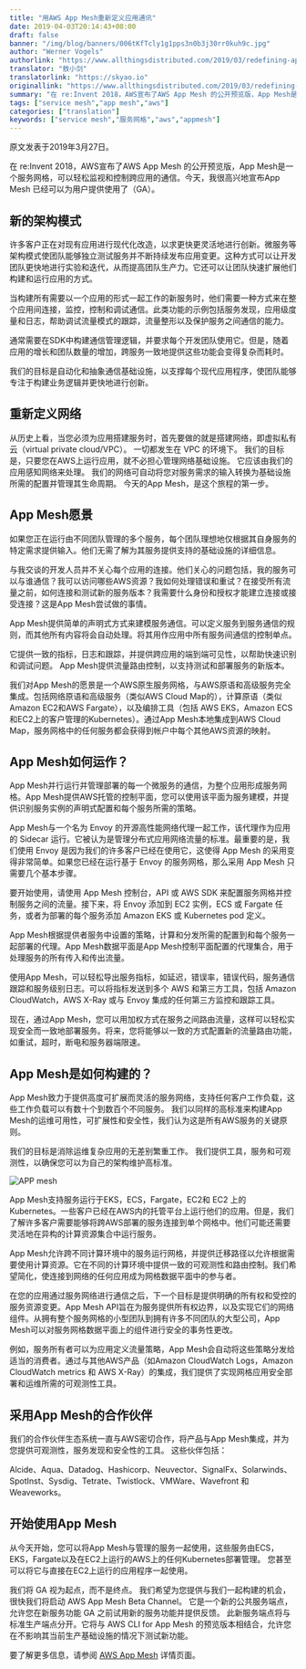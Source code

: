 ```yaml
---
title: "用AWS App Mesh重新定义应用通讯"
date: 2019-04-03T20:14:43+08:00
draft: false
banner: "/img/blog/banners/006tKfTcly1g1pps3n0b3j30rr0kuh9c.jpg"
author: "Werner Vogels"
authorlink: "https://www.allthingsdistributed.com/2019/03/redefining-application-communications-with-aws-app-mesh.html"
translator: "敖小剑"
translatorlink: "https://skyao.io"
originallink: "https://www.allthingsdistributed.com/2019/03/redefining-application-communications-with-aws-app-mesh.html"
summary: "在 re:Invent 2018，AWS宣布了AWS App Mesh 的公开预览版，App Mesh是一个服务网格，可以轻松监视和控制跨应用的通信。今天，我很高兴地宣布App Mesh 已经可以为用户提供使用了（GA）。"
tags: ["service mesh","app mesh","aws"]
categories: ["translation"]
keywords: ["service mesh","服务网格","aws","appmesh"]
---
```


原文发表于2019年3月27日。

在 re:Invent 2018，AWS宣布了AWS App Mesh 的公开预览版，App Mesh是一个服务网格，可以轻松监视和控制跨应用的通信。今天，我很高兴地宣布App Mesh 已经可以为用户提供使用了（GA）。

## 新的架构模式

许多客户正在对现有应用进行现代化改造，以求更快更灵活地进行创新。微服务等架构模式使团队能够独立测试服务并不断持续发布应用变更。这种方式可以让开发团队更快地进行实验和迭代，从而提高团队生产力。它还可以让团队快速扩展他们构建和运行应用的方式。

当构建所有需要以一个应用的形式一起工作的新服务时，他们需要一种方式来在整个应用间连接，监控，控制和调试通信。此类功能的示例包括服务发现，应用级度量和日志，帮助调试流量模式的跟踪，流量整形以及保护服务之间通信的能力。

通常需要在SDK中构建通信管理逻辑，并要求每个开发团队使用它。但是，随着应用的增长和团队数量的增加，跨服务一致地提供这些功能会变得复杂而耗时。

我们的目标是自动化和抽象通信基础设施，以支撑每个现代应用程序，使团队能够专注于构建业务逻辑并更快地进行创新。

## 重新定义网络

从历史上看，当您必须为应用搭建服务时，首先要做的就是搭建网络，即虚拟私有云（virtual private cloud/VPC）。 一切都发生在 VPC 的环境下。 我们的目标是，只要您在AWS上运行应用，就不必担心管理网络基础设施。 它应该由我们的应用感知网络来处理。 我们的网络可自动将您对服务需求的输入转换为基础设施所需的配置并管理其生命周期。 今天的App Mesh，是这个旅程的第一步。

## App Mesh愿景

如果您正在运行由不同团队管理的多个服务，每个团队理想地仅根据其自身服务的特定需求提供输入。他们无需了解为其服务提供支持的基础设施的详细信息。

与我交谈的开发人员并不关心每个应用的连接。他们关心的问题包括，我的服务可以与谁通信？我可以访问哪些AWS资源？我如何处理错误和重试？在接受所有流量之前，如何连接和测试新的服务版本？我需要什么身份和授权才能建立连接或接受连接？这是App Mesh尝试做的事情。

App Mesh提供简单的声明式方式来建模服务通信。可以定义服务到服务通信的规则，而其他所有内容将会自动处理。将其用作应用中所有服务间通信的控制单点。

它提供一致的指标，日志和跟踪，并提供跨应用的端到端可见性，以帮助快速识别和调试问题。 App Mesh提供流量路由控制，以支持测试和部署服务的新版本。

我们对App Mesh的愿景是一个AWS原生服务网格，与AWS原语和高级服务完全集成。包括网络原语和高级服务（类似AWS Cloud Map的），计算原语（类似Amazon EC2和AWS Fargate），以及编排工具（包括 AWS EKS，Amazon ECS和EC2上的客户管理的Kubernetes）。通过App Mesh本地集成到AWS Cloud Map，服务网格中的任何服务都会获得到帐户中每个其他AWS资源的映射。

## App Mesh如何运作？

App Mesh并行运行并管理部署的每一个微服务的通信，为整个应用形成服务网格。App Mesh提供AWS托管的控制平面，您可以使用该平面为服务建模，并提供识别服务实例的声明式配置和每个服务所需的策略。

App Mesh与一个名为 Envoy 的开源高性能网络代理一起工作，该代理作为应用的 Sidecar 运行。它被认为是管理分布式应用网络流量的标准。最重要的是，我们使用 Envoy 是因为我们的许多客户已经在使用它，这使得 App Mesh 的采用变得非常简单。如果您已经在运行基于 Envoy 的服务网格，那么采用 App Mesh 只需要几个基本步骤。

要开始使用，请使用 App Mesh 控制台，API 或 AWS SDK 来配置服务网格并控制服务之间的流量。接下来，将 Envoy 添加到 EC2 实例，ECS 或 Fargate 任务，或者为部署的每个服务添加 Amazon EKS 或 Kubernetes pod 定义。

App Mesh根据提供者服务中设置的策略，计算和分发所需的配置到和每个服务一起部署的代理。App Mesh数据平面是App Mesh控制平面配置的代理集合，用于处理服务的所有传入和传出流量。

使用App Mesh，可以轻松导出服务指标，如延迟，错误率，错误代码，服务通信跟踪和服务级别日志。可以将指标发送到多个 AWS 和第三方工具，包括 Amazon CloudWatch，AWS X-Ray 或与 Envoy 集成的任何第三方监控和跟踪工具。

现在，通过App Mesh，您可以用加权方式在服务之间路由流量，这样可以轻松实现安全而一致地部署服务。将来，您将能够以一致的方式配置新的流量路由功能，如重试，超时，断电和服务器端限速。

## App Mesh是如何构建的？

App Mesh致力于提供高度可扩展而灵活的服务网络，支持任何客户工作负载，这些工作负载可以有数十个到数百个不同服务。 我们以同样的高标准来构建App Mesh的运维可用性，可扩展性和安全性，我们认为这是所有AWS服务的关键原则。

我们的目标是消除运维复杂应用的无差别繁重工作。 我们提供工具，服务和可观测性，以确保您可以为自己的架构维护高标准。

![APP mesh](https://raw.githubusercontent.com/servicemesher/website/master/content/blog/redefining-application-communications-with-aws-app-mesh/006tKfTcly1g1ppp5q23aj30oz0dnwgb.jpg)

App Mesh支持服务运行于EKS，ECS，Fargate，EC2和 EC2 上的 Kubernetes。一些客户已经在AWS内的托管平台上运行他们的应用。但是，我们了解许多客户需要能够将跨AWS部署的服务连接到单个网格中。他们可能还需要灵活地在异构的计算资源集合中运行服务。

App Mesh允许跨不同计算环境中的服务运行网格，并提供迁移路径以允许根据需要使用计算资源。它在不同的计算环境中提供一致的可观测性和路由控制。我们希望简化，使连接到网络的任何应用成为网格数据平面中的参与者。

在您的应用通过服务网络进行通信之后，下一个目标是提供明确的所有权和受控的服务资源变更。App Mesh API旨在为服务提供所有权边界，以及实现它们的网络组件。从拥有整个服务网格的小型团队到拥有许多不同团队的大型公司，App Mesh可以对服务网格数据平面上的组件进行安全的事务性更改。

例如，服务所有者可以为应用定义流量策略，App Mesh会自动将这些策略分发给适当的消费者。通过与其他AWS产品（如Amazon CloudWatch Logs，Amazon CloudWatch metrics 和 AWS X-Ray）的集成，我们提供了实现网格应用安全部署和运维所需的可观测性工具。

## 采用App Mesh的合作伙伴

我们的合作伙伴生态系统一直与AWS密切合作，将产品与App Mesh集成，并为您提供可观测性，服务发现和安全性的工具。 这些伙伴包括：

Alcide、Aqua、Datadog、Hashicorp、Neuvector、SignalFx、Solarwinds、SpotInst、Sysdig、Tetrate、Twistlock、VMWare、Wavefront 和 Weaveworks。

## 开始使用App Mesh

从今天开始，您可以将App Mesh与管理的服务一起使用，这些服务由ECS，EKS，Fargate以及在EC2上运行的AWS上的任何Kubernetes部署管理。 您甚至可以将它与直接在EC2上运行的应用程序一起使用。

我们将 GA 视为起点，而不是终点。 我们希望为您提供与我们一起构建的机会，很快我们将启动 AWS App Mesh Beta Channel。 它是一个新的公共服务端点，允许您在新服务功能 GA 之前试用新的服务功能并提供反馈。 此新服务端点将与标准生产端点分开。它将与 AWS CLI for App Mesh 的预览版本相结合，允许您在不影响其当前生产基础设施的情况下测试新功能。

要了解更多信息，请参阅 [AWS App Mesh](https://www.allthingsdistributed.com/2019/03/redefining-application-communications-with-aws-app-mesh.html) 详情页面。

